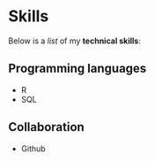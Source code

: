 # Skills

Below is a _list_ of my **technical skills**:

## Programming languages
- R
- SQL

## Collaboration
- Github
